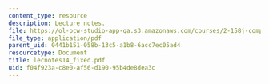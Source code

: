 ```yaml
---
content_type: resource
description: Lecture notes.
file: https://ol-ocw-studio-app-qa.s3.amazonaws.com/courses/2-158j-computational-geometry-spring-2003/f04f923ac8e0af56d19095b4de8dea3c_lecnotes14_fixed.pdf
file_type: application/pdf
parent_uid: 0441b151-058b-13c5-a1b8-6acc7ec05ad4
resourcetype: Document
title: lecnotes14_fixed.pdf
uid: f04f923a-c8e0-af56-d190-95b4de8dea3c
---
```

